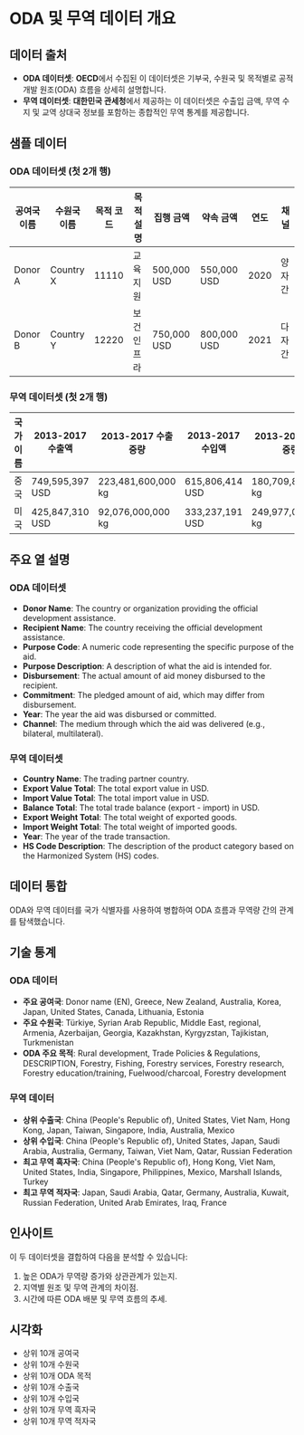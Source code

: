 
# ODA 및 무역 데이터 개요

## 데이터 출처
- **ODA 데이터셋**: **OECD**에서 수집된 이 데이터셋은 기부국, 수원국 및 목적별로 공적 개발 원조(ODA) 흐름을 상세히 설명합니다.
- **무역 데이터셋**: **대한민국 관세청**에서 제공하는 이 데이터셋은 수출입 금액, 무역 수지 및 교역 상대국 정보를 포함하는 종합적인 무역 통계를 제공합니다.

## 샘플 데이터

### ODA 데이터셋 (첫 2개 행)
| 공여국 이름 | 수원국 이름 | 목적 코드 | 목적 설명           | 집행 금액    | 약속 금액    | 연도 | 채널           |
|-------------|-------------|------------|--------------------|--------------|-------------|------|----------------|
| Donor A     | Country X   | 11110      | 교육 지원          | 500,000 USD  | 550,000 USD | 2020 | 양자간          |
| Donor B     | Country Y   | 12220      | 보건 인프라         | 750,000 USD  | 800,000 USD | 2021 | 다자간          |

### 무역 데이터셋 (첫 2개 행)
| 국가 이름                        | 2013-2017 수출액   | 2013-2017 수출 중량  | 2013-2017 수입액   | 2013-2017 수입 중량  | 2013-2017 무역 수지  | 2017-2022 수출액   | 2017-2022 수출 중량  | 2017-2022 수입액   | 2017-2022 수입 중량  | 2017-2022 무역 수지  | 총 수출액         | 총 수출 중량        | 총 수입액         | 총 수입 중량        | 총 무역 수지    |
|----------------------------------|---------------------|---------------------|---------------------|----------------------|---------------------|---------------------|----------------------|---------------------|----------------------|---------------------|--------------------|---------------------|--------------------|---------------------|----------------|
| 중국                             | 749,595,397 USD     | 223,481,600,000 kg  | 615,806,414 USD     | 180,709,800,000 kg   | 133,788,983 USD     | 694,834,074 USD     | 206,716,500,000 kg   | 448,225,627 USD     | 211,113,100,000 kg   | 246,608,447 USD     | 1,444,429,471 USD  | 430,198,100,000 kg  | 1,064,032,041 USD  | 391,822,900,000 kg  | 380,397,430 USD |
| 미국                             | 425,847,310 USD     | 92,076,000,000 kg   | 333,237,191 USD     | 249,977,000,000 kg   | 92,610,119 USD      | 337,241,502 USD     | 86,111,670,000 kg    | 224,784,893 USD     | 120,364,500,000 kg   | 112,456,609 USD     | 763,088,812 USD    | 178,187,670,000 kg  | 558,022,084 USD    | 370,341,500,000 kg  | 205,066,728 USD  |

## 주요 열 설명

### ODA 데이터셋
- **Donor Name**: The country or organization providing the official development assistance.
- **Recipient Name**: The country receiving the official development assistance.
- **Purpose Code**: A numeric code representing the specific purpose of the aid.
- **Purpose Description**: A description of what the aid is intended for.
- **Disbursement**: The actual amount of aid money disbursed to the recipient.
- **Commitment**: The pledged amount of aid, which may differ from disbursement.
- **Year**: The year the aid was disbursed or committed.
- **Channel**: The medium through which the aid was delivered (e.g., bilateral, multilateral).

### 무역 데이터셋
- **Country Name**: The trading partner country.
- **Export Value Total**: The total export value in USD.
- **Import Value Total**: The total import value in USD.
- **Balance Total**: The total trade balance (export - import) in USD.
- **Export Weight Total**: The total weight of exported goods.
- **Import Weight Total**: The total weight of imported goods.
- **Year**: The year of the trade transaction.
- **HS Code Description**: The description of the product category based on the Harmonized System (HS) codes.

## 데이터 통합
ODA와 무역 데이터를 국가 식별자를 사용하여 병합하여 ODA 흐름과 무역량 간의 관계를 탐색했습니다.

## 기술 통계
### ODA 데이터
- **주요 공여국**: Donor name (EN), Greece, New Zealand, Australia, Korea, Japan, United States, Canada, Lithuania, Estonia
- **주요 수원국**: Türkiye, Syrian Arab Republic, Middle East, regional, Armenia, Azerbaijan, Georgia, Kazakhstan, Kyrgyzstan, Tajikistan, Turkmenistan
- **ODA 주요 목적**: Rural development, Trade Policies & Regulations, DESCRIPTION, Forestry, Fishing, Forestry services, Forestry research, Forestry education/training, Fuelwood/charcoal, Forestry development

### 무역 데이터
- **상위 수출국**: China (People's Republic of), United States, Viet Nam, Hong Kong, Japan, Taiwan, Singapore, India, Australia, Mexico
- **상위 수입국**: China (People's Republic of), United States, Japan, Saudi Arabia, Australia, Germany, Taiwan, Viet Nam, Qatar, Russian Federation
- **최고 무역 흑자국**: China (People's Republic of), Hong Kong, Viet Nam, United States, India, Singapore, Philippines, Mexico, Marshall Islands, Turkey
- **최고 무역 적자국**: Japan, Saudi Arabia, Qatar, Germany, Australia, Kuwait, Russian Federation, United Arab Emirates, Iraq, France

## 인사이트
이 두 데이터셋을 결합하여 다음을 분석할 수 있습니다:
1. 높은 ODA가 무역량 증가와 상관관계가 있는지.
2. 지역별 원조 및 무역 관계의 차이점.
3. 시간에 따른 ODA 배분 및 무역 흐름의 추세.

## 시각화
- 상위 10개 공여국
- 상위 10개 수원국
- 상위 10개 ODA 목적
- 상위 10개 수출국
- 상위 10개 수입국
- 상위 10개 무역 흑자국
- 상위 10개 무역 적자국
